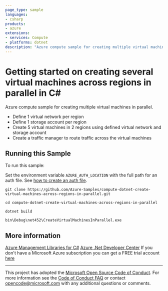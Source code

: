 ```yaml
---
page_type: sample
languages:
- csharp
products:
- azure
extensions:
- services: Compute
- platforms: dotnet
description: "Azure compute sample for creating multiple virtual machines in parallel."
---
```


# Getting started on creating several virtual machines across regions in parallel in C# #

 Azure compute sample for creating multiple virtual machines in parallel.
  - Define 1 virtual network per region
  - Define 1 storage account per region
  - Create 5 virtual machines in 2 regions using defined virtual network and storage account
  - Create a traffic manager to route traffic across the virtual machines


## Running this Sample ##

To run this sample:

Set the environment variable `AZURE_AUTH_LOCATION` with the full path for an auth file. See [how to create an auth file](https://github.com/Azure/azure-libraries-for-net/blob/master/AUTH.md).

    git clone https://github.com/Azure-Samples/compute-dotnet-create-virtual-machines-across-regions-in-parallel.git

    cd compute-dotnet-create-virtual-machines-across-regions-in-parallel

    dotnet build

    bin\Debug\net452\CreateVirtualMachinesInParallel.exe

## More information ##

[Azure Management Libraries for C#](https://github.com/Azure/azure-sdk-for-net/tree/Fluent)
[Azure .Net Developer Center](https://azure.microsoft.com/en-us/develop/net/)
If you don't have a Microsoft Azure subscription you can get a FREE trial account [here](http://go.microsoft.com/fwlink/?LinkId=330212)

---

This project has adopted the [Microsoft Open Source Code of Conduct](https://opensource.microsoft.com/codeofconduct/). For more information see the [Code of Conduct FAQ](https://opensource.microsoft.com/codeofconduct/faq/) or contact [opencode@microsoft.com](mailto:opencode@microsoft.com) with any additional questions or comments.
